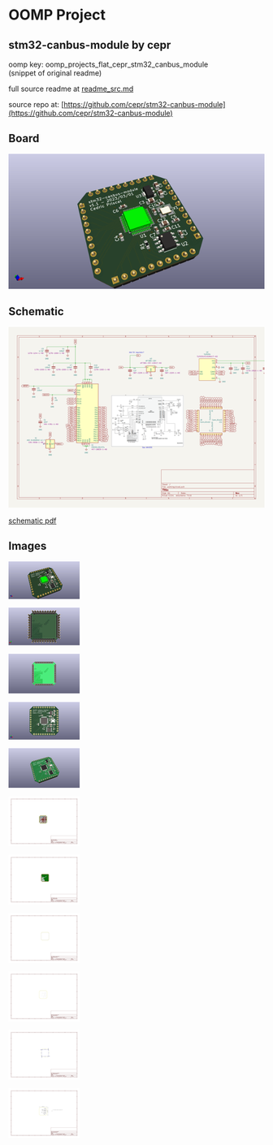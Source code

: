 # OOMP Project  
## stm32-canbus-module  by cepr  
  
oomp key: oomp_projects_flat_cepr_stm32_canbus_module  
(snippet of original readme)  
  
  
  full source readme at [readme_src.md](readme_src.md)  
  
source repo at: [https://github.com/cepr/stm32-canbus-module](https://github.com/cepr/stm32-canbus-module)  
## Board  
  
[![working_3d.png](working_3d_600.png)](working_3d.png)  
## Schematic  
  
[![working_schematic.png](working_schematic_600.png)](working_schematic.png)  
  
[schematic pdf](working_schematic.pdf)  
## Images  
  
[![working_3d.png](working_3d_140.png)](working_3d.png)  
  
[![working_3d_back.png](working_3d_back_140.png)](working_3d_back.png)  
  
[![working_3D_bottom.png](working_3D_bottom_140.png)](working_3D_bottom.png)  
  
[![working_3d_front.png](working_3d_front_140.png)](working_3d_front.png)  
  
[![working_3D_top.png](working_3D_top_140.png)](working_3D_top.png)  
  
[![working_assembly_page_01.png](working_assembly_page_01_140.png)](working_assembly_page_01.png)  
  
[![working_assembly_page_02.png](working_assembly_page_02_140.png)](working_assembly_page_02.png)  
  
[![working_assembly_page_03.png](working_assembly_page_03_140.png)](working_assembly_page_03.png)  
  
[![working_assembly_page_04.png](working_assembly_page_04_140.png)](working_assembly_page_04.png)  
  
[![working_assembly_page_05.png](working_assembly_page_05_140.png)](working_assembly_page_05.png)  
  
[![working_assembly_page_06.png](working_assembly_page_06_140.png)](working_assembly_page_06.png)  
